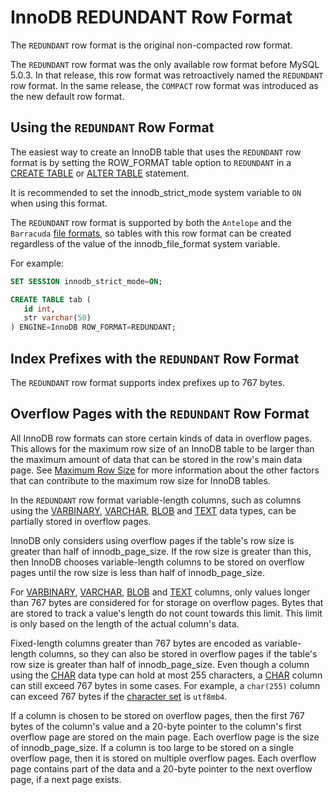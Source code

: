 # InnoDB REDUNDANT Row Format

The `REDUNDANT` row format is the original non-compacted row format.

The `REDUNDANT` row format was the only available row format before MySQL 5.0.3. In that release, this row format was retroactively named the `REDUNDANT` row format. In the same release, the `COMPACT` row format was introduced as the new default row format.

## Using the `REDUNDANT` Row Format

The easiest way to create an InnoDB table that uses the `REDUNDANT` row format is by setting the <a undefined>ROW_FORMAT</a> table option to `REDUNDANT` in a [CREATE TABLE](/sql-statements-structure/sql-statements/data-definition/create/create-table/) or [ALTER TABLE](/sql-statements-structure/sql-statements/data-definition/alter/alter-table/) statement.

It is recommended to set the <a undefined>innodb_strict_mode</a> system variable to `ON` when using this format.

The `REDUNDANT` row format is supported by both the `Antelope` and the `Barracuda` [file formats](/kb/en/xtradbinnodb-file-format/), so tables with this row format can be created regardless of the value of the <a undefined>innodb_file_format</a> system variable.

For example:

```sql
SET SESSION innodb_strict_mode=ON;

CREATE TABLE tab (
   id int,
   str varchar(50)
) ENGINE=InnoDB ROW_FORMAT=REDUNDANT;
```

## Index Prefixes with the `REDUNDANT` Row Format

The `REDUNDANT` row format supports index prefixes up to 767 bytes.

## Overflow Pages with the `REDUNDANT` Row Format

All InnoDB row formats can store certain kinds of data in overflow pages. This allows for the maximum row size of an InnoDB table to be larger than the maximum amount of data that can be stored in the row's main data page. See [Maximum Row Size](#maximum-row-size) for more information about the other factors that can contribute to the maximum row size for InnoDB tables.

In the `REDUNDANT` row format variable-length columns, such as columns using the [VARBINARY](/columns-storage-engines-and-plugins/data-types/string-data-types/varbinary/), [VARCHAR](/columns-storage-engines-and-plugins/data-types/string-data-types/varchar/), [BLOB](/columns-storage-engines-and-plugins/data-types/string-data-types/blob/) and [TEXT](/columns-storage-engines-and-plugins/data-types/string-data-types/text/) data types, can be partially stored in overflow pages.

InnoDB only considers using overflow pages if the table's row size is greater than half of <a undefined>innodb_page_size</a>. If the row size is greater than this, then InnoDB chooses variable-length columns to be stored on overflow pages until the row size is less than half of <a undefined>innodb_page_size</a>.

For [VARBINARY](/columns-storage-engines-and-plugins/data-types/string-data-types/varbinary/), [VARCHAR](/columns-storage-engines-and-plugins/data-types/string-data-types/varchar/), [BLOB](/columns-storage-engines-and-plugins/data-types/string-data-types/blob/) and [TEXT](/columns-storage-engines-and-plugins/data-types/string-data-types/text/)  columns, only values longer than 767 bytes are considered for for storage on overflow pages. Bytes that are stored to track a value's length do not count towards this limit. This limit is only based on the length of the actual column's data.

Fixed-length columns greater than 767 bytes are encoded as variable-length columns, so they can also be stored in overflow pages if the table's row size is greater than half of <a undefined>innodb_page_size</a>. Even though a column using the [CHAR](/columns-storage-engines-and-plugins/data-types/string-data-types/char/) data type can hold at most 255 characters, a [CHAR](/columns-storage-engines-and-plugins/data-types/string-data-types/char/) column can still exceed 767 bytes in some cases. For example, a `char(255)` column can exceed 767 bytes if the [character set](/columns-storage-engines-and-plugins/data-types/string-data-types/character-sets/) is `utf8mb4`.

If a column is chosen to be stored on overflow pages, then the first 767 bytes of the column's value and a 20-byte pointer to the column's first overflow page are stored on the main page. Each overflow page is the size of <a undefined>innodb_page_size</a>. If a column is too large to be stored on a single overflow page, then it is stored on multiple overflow pages. Each overflow page contains part of the data and a 20-byte pointer to the next overflow page, if a next page exists.